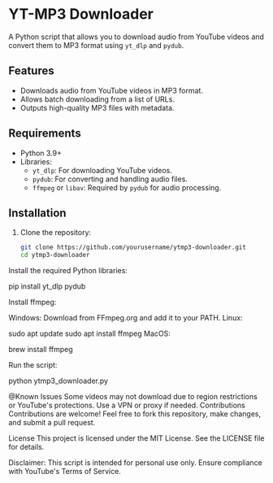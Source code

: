 # YT-MP3 Downloader

A Python script that allows you to download audio from YouTube videos and convert them to MP3 format using `yt_dlp` and `pydub`.

## Features

- Downloads audio from YouTube videos in MP3 format.
- Allows batch downloading from a list of URLs.
- Outputs high-quality MP3 files with metadata.

## Requirements

- Python 3.9+
- Libraries:
  - `yt_dlp`: For downloading YouTube videos.
  - `pydub`: For converting and handling audio files.
  - `ffmpeg` or `libav`: Required by `pydub` for audio processing.

## Installation

1. Clone the repository:
   ```bash
   git clone https://github.com/yourusername/ytmp3-downloader.git
   cd ytmp3-downloader
Install the required Python libraries:

pip install yt_dlp pydub

Install ffmpeg:

Windows: Download from FFmpeg.org and add it to your PATH.
Linux:

sudo apt update
sudo apt install ffmpeg
MacOS:

brew install ffmpeg

Run the script:

python ytmp3_downloader.py



@Known Issues
Some videos may not download due to region restrictions or YouTube's protections. Use a VPN or proxy if needed.
Contributions
Contributions are welcome! Feel free to fork this repository, make changes, and submit a pull request.

License
This project is licensed under the MIT License. See the LICENSE file for details.

Disclaimer: This script is intended for personal use only. Ensure compliance with YouTube's Terms of Service.

